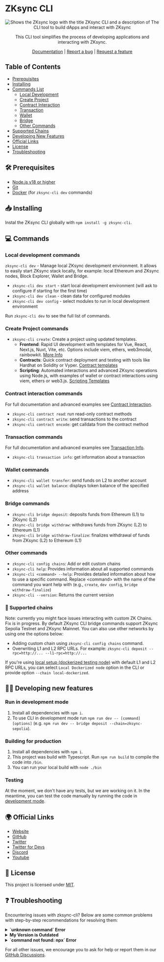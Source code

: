 # ZKsync CLI

<div align="center">

<picture>
  <source media="(prefers-color-scheme: dark)" srcset="./zksync-cli-banner.dark.png">
  <source media="(prefers-color-scheme: light)" srcset="./zksync-cli-banner.light.png">
  <img
    alt="Shows the ZKsync logo with the title ZKsync CLI and a description of The CLI tool to build dApps and interact with ZKsync"
    src="./zksync-cli-banner.light.png">
</picture>

This CLI tool simplifies the process of developing applications and interacting with ZKsync.

<p align="center">
  <a href="https://docs.zksync.io/build/tooling/zksync-cli">Documentation</a>
  |
  <a href="https://github.com/matter-labs/zksync-cli/issues/new">Report a bug</a>
  |
  <a href="https://github.com/matter-labs/zksync-cli/issues/new">Request a feature</a>
</p>

</div>

## Table of Contents

* [Prerequisites](#-prerequisites)
* [Installing](#-installing)
* [Commands List](#-commands)
  * [Local Development](#local-development-commands)
  * [Create Project](#create-project-commands)
  * [Contract Interaction](#contract-interaction-commands)
  * [Transaction](#transaction-commands)
  * [Wallet](#wallet-commands)
  * [Bridge](#bridge-commands)
  * [Other Commands](#other-commands)
* [Supported Chains](#-supported-chains)
* [Developing New Features](#-developing-new-features)
* [Official Links](#-official-links)
* [License](#-license)
* [Troubleshooting](#-troubleshooting)

## 🛠 Prerequisites

* [Node.js v18 or higher](https://nodejs.org/en)
* [Git](https://git-scm.com/downloads)
* [Docker](https://www.docker.com/get-started/) (for `zksync-cli dev` commands)

## 📥 Installing

Instal the ZKsync CLI globally with `npm install -g zksync-cli`.

## 💻 Commands

### Local development commands

`zksync-cli dev` - Manage local ZKsync development environment. It allows to easily start ZKsync stack locally, for
example: local Ethereum and ZKsync nodes, Block Explorer, Wallet and Bridge.

* `zksync-cli dev start` - start local development environment (will ask to configure if starting for the first time)
* `zksync-cli dev clean` - clean data for configured modules
* `zksync-cli dev config` - select modules to run in local development environment

Run `zksync-cli dev` to see the full list of commands.

### Create Project commands

* `zksync-cli create`: Create a project using updated templates.
  * **Frontend**: Rapid UI development with templates for Vue, React, Next.js, Nuxt, Vite, etc. Options include viem, ethers,
    web3modal, rainbowkit. [More Info](https://github.com/matter-labs/zksync-frontend-templates#readme)
  * **Contracts**: Quick contract deployment and testing with tools like Hardhat on Solidity or Vyper. [Contract
    templates](https://github.com/matter-labs/zksync-contract-templates#readme)
  * **Scripting**: Automated interactions and advanced ZKsync operations using Node.js, with examples of wallet or contract
    interactions using viem, ethers or web3.js. [Scripting
    Templates](https://github.com/matter-labs/zksync-scripting-templates#readme)

### Contract interaction commands

For full documentation and advanced examples see [Contract Interaction](./docs/contract-interaction.md).

* `zksync-cli contract read`: run read-only contract methods
* `zksync-cli contract write`: send transactions to the contract
* `zksync-cli contract encode`: get calldata from the contract method

### Transaction commands

For full documentation and advanced examples see [Transaction Info](./docs/transaction-info.md).

* `zksync-cli transaction info`: get information about a transaction

### Wallet commands

* `zksync-cli wallet transfer`: send funds on L2 to another account
* `zksync-cli wallet balance`: displays token balance of the specified address

### Bridge commands

* `zksync-cli bridge deposit`: deposits funds from Ethereum (L1) to ZKsync (L2)
* `zksync-cli bridge withdraw`: withdraws funds from ZKsync (L2) to Ethereum (L1)
* `zksync-cli bridge withdraw-finalize`: finalizes withdrawal of funds from ZKsync (L2) to Ethereum (L1)

### Other commands

* `zksync-cli config chains`: Add or edit custom chains
* `zksync-cli help`: Provides information about all supported commands
* `zksync-cli <command> --help`: Provides detailed information about how to use a specific command. Replace \<command\>
  with the name of the command you want help with (e.g., `create`, `dev config`, `bridge withdraw-finalize`)
* `zksync-cli --version`: Returns the current version

### 🔗 Supported chains

Note: currently you might face issues interacting with custom ZK Chains. Fix is in progress. By default ZKsync CLI bridge
commands support ZKsync Sepolia Testnet and ZKsync Mainnet. You can also use other networks by using one the options below:

* Adding custom chain using `zksync-cli config chains` command.
* Overwriting L1 and L2 RPC URLs. For example: `zksync-cli deposit --rpc=http://... --l1-rpc=http://...`

If you're using [local setup (dockerized testing node)](https://github.com/matter-labs/local-setup) with default L1 and L2
RPC URLs, you can select `Local Dockerized node` option in the CLI or provide option `--chain local-dockerized`.

## 👩‍💻 Developing new features

### Run in development mode

1. Install all dependencies with `npm i`.
2. To use CLI in development mode run `npm run dev -- [command] [options]` (e.g. `npm run dev -- bridge deposit
   --chain=zksync-sepolia`).

### Building for production

1. Install all dependencies with `npm i`.
2. This project was build with Typescript. Run `npm run build` to compile the code into `/bin`.
3. You can run your local build with `node ./bin`

### Testing

At the moment, we don't have any tests, but we are working on it. In the meantime, you can test the code manually by running
the code in [development mode](#run-in-development-mode).

## 🌍 Official Links

* [Website](https://zksync.io/)
* [GitHub](https://github.com/matter-labs)
* [Twitter](https://twitter.com/zksync)
* [Twitter for Devs](https://twitter.com/ZKsyncDevs)
* [Discord](https://join.zksync.dev/)
* [Youtube](https://www.youtube.com/@ZKsync-era)

## 📜 License

This project is licensed under [MIT](./LICENSE-MIT).

## ❓ Troubleshooting

Encountering issues with zksync-cli? Below are some common problems with step-by-step recommendations for resolving them:

<details>
<summary><b>`unknown command` Error</b></summary>

If you encounter an `unknown command` error, follow these steps:

a. **Check the ZKsync CLI Version**

* Run `npx zksync-cli --version` to check your current version.
* Compare it with the latest version available on [npm](https://www.npmjs.com/package/zksync-cli).
* If your version is lower than the one on npm follow the steps bellow. If your version is up-to-date, it's possible that the
  command was moved or renamed. Use `npx zksync-cli help` for a list of current commands or refer to the documentation.

b. **Verify Local Installation**

* Use `npm list zksync-cli` to check if `zksync-cli` is installed in the current directory or any parent directories from
  where you are running your terminal.
* If it is indeed installed, make sure to uninstall it by running `npm uninstall zksync-cli` in its installation location.
  Remove all instances of `zksync-cli` until there are no more found by `npm list zksync-cli`.

c. **Verify Global Installation**

* Use `npm list -g zksync-cli` to check if `zksync-cli` is installed globally.
* If it is installed globally, uninstall it using `npm uninstall -g zksync-cli`.

d. **Clean npm Cache**

* Run `npm cache clean --force`.

e. **Use the Latest Version**

* As a quick fix, or if the above steps don't resolve the issue, use `npx zksync-cli@latest [command]`, for example, `npx
  zksync-cli@latest dev start`.

</details>

<details>
<summary><b>My Version is Outdated</b></summary>

If `npx zksync-cli` is not running the latest version:

* Refer to the guide above to check and update your ZKsync CLI version.

</details>

<details>
<summary><b>`command not found: npx` Error</b></summary>

If you receive a `command not found: npx` error, it means Node.js is not installed or not correctly set up on your system:

* Install Node.js from [https://nodejs.org/](https://nodejs.org/). This will also install `npm` and `npx`.
* After installation, restart your terminal and try running `npx zksync-cli` again.

</details>

For all other issues, we encourage you to ask for help or report them in our [GitHub
Discussions](https://github.com/ZKsync-Community-Hub/zksync-developers/discussions/new?category=general&title=[zksync-cli]%20<Title>).
